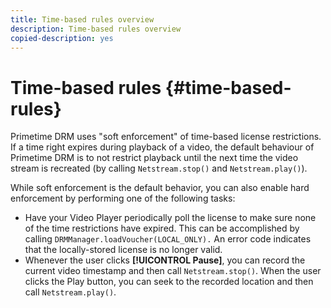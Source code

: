 ```yaml
---
title: Time-based rules overview
description: Time-based rules overview
copied-description: yes
---
```


# Time-based rules {#time-based-rules}

Primetime DRM uses "soft enforcement" of time-based license restrictions. If a time right expires during playback of a video, the default behaviour of Primetime DRM is to not restrict playback until the next time the video stream is recreated (by calling `Netstream.stop()` and `Netstream.play()`).

While soft enforcement is the default behavior, you can also enable hard enforcement by performing one of the following tasks:

* Have your Video Player periodically poll the license to make sure none of the time restrictions have expired. This can be accomplished by calling `DRMManager.loadVoucher(LOCAL_ONLY).` An error code indicates that the locally-stored license is no longer valid. 
* Whenever the user clicks **[!UICONTROL Pause]**, you can record the current video timestamp and then call `Netstream.stop()`. When the user clicks the Play button, you can seek to the recorded location and then call `Netstream.play()`.